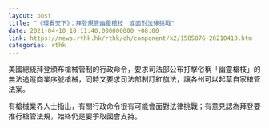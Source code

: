 ```yaml
---
layout: post
title: "《環看天下》：拜登規管幽靈槍枝　或面對法律挑戰"
date: 2021-04-10 10:11:40.000000000 +08:00
link: https://news.rthk.hk/rthk/ch/component/k2/1585076-20210410.htm
categories: rthk
---
```


美國總統拜登頒布槍械管制的行政命令，要求司法部公布打擊俗稱「幽靈槍枝」的無法追蹤商業序號槍械，同時又要求司法部制訂紅旗法，讓各州可以起草自家槍管法案。

有槍械業界人士指出，有關行政命令很有可能會面對法律挑戰；有意見認為拜登要推行槍管法規，始終仍是要爭取國會支持。
